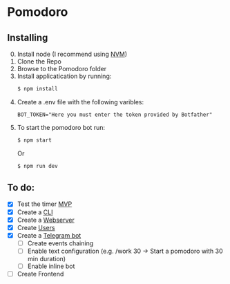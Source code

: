 # Pomodoro

## Installing

0. Install node (I recommend using [NVM](https://github.com/nvm-sh/nvm))
1. Clone the Repo
2. Browse to the Pomodoro folder
3. Install applicatication by running: 
    ```sh
    $ npm install
    ```
4. Create a .env file with the following varibles:
    ```
    BOT_TOKEN="Here you must enter the token provided by Botfather"
    ```
5. To start the pomodoro bot run:
    ```sh
    $ npm start
    ```
    Or
    ```sh
    $ npm run dev
    ```

## To do:

- [x] Test the timer [MVP](https://github.com/ArthurPieri/Pomodoro/tree/basic)
- [x] Create a [CLI](https://github.com/ArthurPieri/Pomodoro/tree/cli)
- [x] Create a [Webserver](https://github.com/ArthurPieri/Pomodoro/tree/webserver)
- [x] Create [Users](https://github.com/ArthurPieri/Pomodoro/tree/users)
- [x] Create a [Telegram bot](https://github.com/ArthurPieri/Pomodoro/tree/telegram-bot)
    - [ ] Create events chaining
    - [ ] Enable text configuration (e.g. /work 30 -> Start a pomodoro with 30 min duration)
    - [ ] Enable inline bot
- [ ] Create Frontend